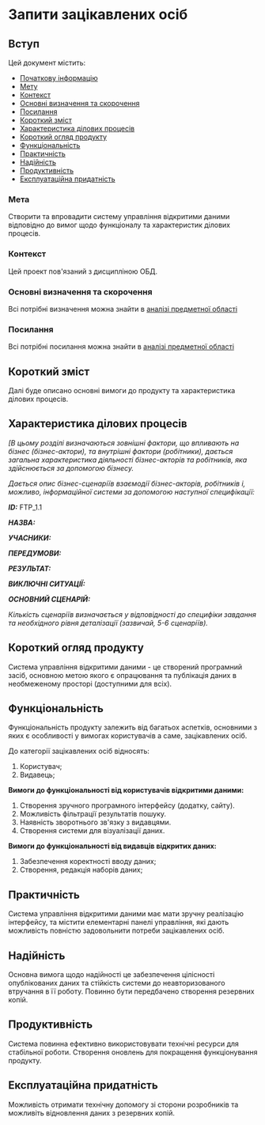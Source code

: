 # Запити зацікавлених осіб

## Вступ

 Цей документ містить:
 - [Початкову інформацію](#вступ)
  - [Мету](#мета)
  - [Контекст](#контекст)
  - [Основні визначення та скорочення](#основні-визначення-та-скорочення)
  - [Посилання](#посилання)
 - [Короткий зміст](#короткий-зміст)
 - [Характеристика ділових процесів](#характеристика-ділових-процесів)
 - [Короткий огляд продукту](#короткий-огляд-продукту)
 - [Функціональність](#функціональність)
 - [Практичність](#практичність)
 - [Надійність](#надійність)
 - [Продуктивність](#продуктивність)
 - [Експлуатаційна придатність](#експлуатаційна-придатність)

### Мета

Створити та впровадити систему управління відкритими даними відповідно до вимог щодо функціоналу та характеристик ділових процесів.

### Контекст

Цей проект пов'язаний з дисципліною ОБД.

### Основні визначення та скорочення

Всі потрібні визначення можна знайти в [аналізі предметної області](/requirements/state-of-the-art.html)

### Посилання

Всі потрібні посилання можна знайти в [аналізі предметної області](/requirements/state-of-the-art.html)

## Короткий зміст

Далі буде описано основні вимоги до продукту та характеристика ділових процесів.

## Характеристика ділових процесів

*[В цьому розділі визначаються зовнішні фактори, що впливають на бізнес (бізнес-актори),
та внутрішні фактори (робітники), дається загальна характеристика діяльності бізнес-акторів
та робітників, яка здійснюється за допомогою бізнесу.*

*Дається опис бізнес-сценаріїв взаємодії бізнес-акторів, робітників і, можливо, інформаційної системи за допомогою наступної специфікації:*

***ID:*** FTP_1.1

***НАЗВА:***

***УЧАСНИКИ:***

***ПЕРЕДУМОВИ:***

***РЕЗУЛЬТАТ:***

***ВИКЛЮЧНІ СИТУАЦІЇ:***

***ОСНОВНИЙ СЦЕНАРІЙ:***

*Кількість сценаріїв визначається у відповідності до специфіки завдання та необхідного
рівня деталізації (зазвичай, 5-6 сценаріїв).*

## Короткий огляд продукту

Система управління відкритими даними - це створений програмний засіб, основною метою якого є опрацювання та публікація даних в необмеженому просторі (доступними для всіх).

## Функціональність
Функціональність продукту залежить від багатьох аспетків, основними з яких є особливості у вимогах користувачів а саме, зацікавлених осіб.

До категорії зацікавлених осіб відносять:
1) Користувач;
2) Видавець;

**Вимоги до функціональності від користувачів відкритими даними:**

1) Створення зручного програмного інтерфейсу (додатку, сайту).
2) Можливість фільтрації результатів пошуку.
3) Наявність зворотнього зв'язку з видавцями.
4) Створення системи для візуалізації даних.

**Вимоги до функціональності від видавців відкритих даних:**

1) Забезпечення коректності вводу даних;
2) Створення, редакція наборів даних;

## Практичність

Система управління відкритими даними має мати зручну реалізацію інтерфейсу, та містити елементарні панелі управління, які дають можливість повністю задовольнити потреби зацікавлених осіб.

## Надійність

Основна вимога щодо надійності це забезпечення цілісності опублікованих даних та стійкість системи до неавторизованого втручання в її роботу. Повинно бути передбачено створення резервних копій.

## Продуктивність

Система повинна ефективно використовувати технічні ресурси для стабільної роботи. Створення оновлень для покращення функціонування продукту.

## Експлуатаційна придатність

Можливість отримати технічну допомогу зі сторони розробників та можливіть відновлення даних з резервних копій.

